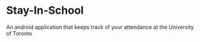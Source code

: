 # Stay-In-School
An android application that keeps track of your attendance at the University of Toronto

